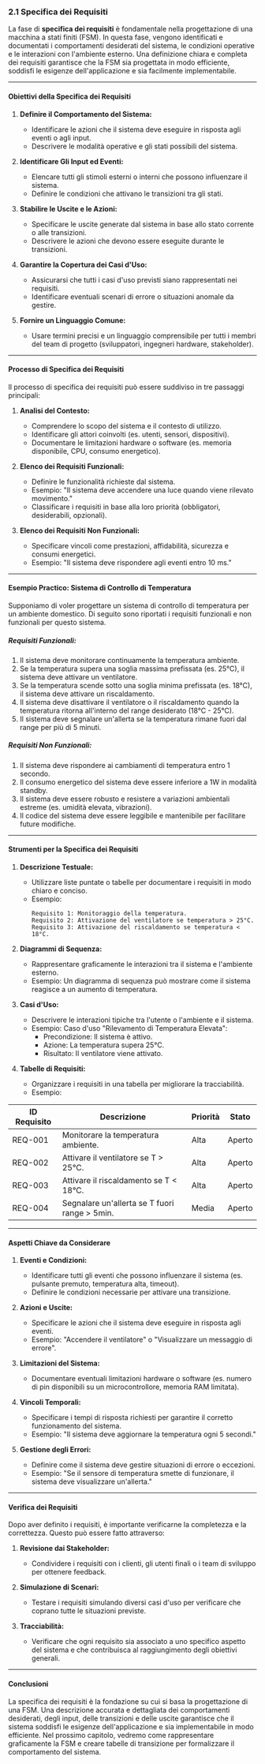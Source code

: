 ### **2.1 Specifica dei Requisiti**

La fase di **specifica dei requisiti** è fondamentale nella progettazione di una macchina a stati finiti (FSM). In questa fase, vengono identificati e documentati i comportamenti desiderati del sistema, le condizioni operative e le interazioni con l'ambiente esterno. Una definizione chiara e completa dei requisiti garantisce che la FSM sia progettata in modo efficiente, soddisfi le esigenze dell'applicazione e sia facilmente implementabile.

---

#### **Obiettivi della Specifica dei Requisiti**

1. **Definire il Comportamento del Sistema:**
   - Identificare le azioni che il sistema deve eseguire in risposta agli eventi o agli input.
   - Descrivere le modalità operative e gli stati possibili del sistema.

2. **Identificare Gli Input ed Eventi:**
   - Elencare tutti gli stimoli esterni o interni che possono influenzare il sistema.
   - Definire le condizioni che attivano le transizioni tra gli stati.

3. **Stabilire le Uscite e le Azioni:**
   - Specificare le uscite generate dal sistema in base allo stato corrente o alle transizioni.
   - Descrivere le azioni che devono essere eseguite durante le transizioni.

4. **Garantire la Copertura dei Casi d'Uso:**
   - Assicurarsi che tutti i casi d'uso previsti siano rappresentati nei requisiti.
   - Identificare eventuali scenari di errore o situazioni anomale da gestire.

5. **Fornire un Linguaggio Comune:**
   - Usare termini precisi e un linguaggio comprensibile per tutti i membri del team di progetto (sviluppatori, ingegneri hardware, stakeholder).

---

#### **Processo di Specifica dei Requisiti**

Il processo di specifica dei requisiti può essere suddiviso in tre passaggi principali:

1. **Analisi del Contesto:**
   - Comprendere lo scopo del sistema e il contesto di utilizzo.
   - Identificare gli attori coinvolti (es. utenti, sensori, dispositivi).
   - Documentare le limitazioni hardware o software (es. memoria disponibile, CPU, consumo energetico).

2. **Elenco dei Requisiti Funzionali:**
   - Definire le funzionalità richieste dal sistema.
   - Esempio: "Il sistema deve accendere una luce quando viene rilevato movimento."
   - Classificare i requisiti in base alla loro priorità (obbligatori, desiderabili, opzionali).

3. **Elenco dei Requisiti Non Funzionali:**
   - Specificare vincoli come prestazioni, affidabilità, sicurezza e consumi energetici.
   - Esempio: "Il sistema deve rispondere agli eventi entro 10 ms."

---

#### **Esempio Practico: Sistema di Controllo di Temperatura**

Supponiamo di voler progettare un sistema di controllo di temperatura per un ambiente domestico. Di seguito sono riportati i requisiti funzionali e non funzionali per questo sistema.

##### **Requisiti Funzionali:**
1. Il sistema deve monitorare continuamente la temperatura ambiente.
2. Se la temperatura supera una soglia massima prefissata (es. 25°C), il sistema deve attivare un ventilatore.
3. Se la temperatura scende sotto una soglia minima prefissata (es. 18°C), il sistema deve attivare un riscaldamento.
4. Il sistema deve disattivare il ventilatore o il riscaldamento quando la temperatura ritorna all'interno del range desiderato (18°C - 25°C).
5. Il sistema deve segnalare un'allerta se la temperatura rimane fuori dal range per più di 5 minuti.

##### **Requisiti Non Funzionali:**
1. Il sistema deve rispondere ai cambiamenti di temperatura entro 1 secondo.
2. Il consumo energetico del sistema deve essere inferiore a 1W in modalità standby.
3. Il sistema deve essere robusto e resistere a variazioni ambientali estreme (es. umidità elevata, vibrazioni).
4. Il codice del sistema deve essere leggibile e mantenibile per facilitare future modifiche.

---

#### **Strumenti per la Specifica dei Requisiti**

1. **Descrizione Testuale:**
   - Utilizzare liste puntate o tabelle per documentare i requisiti in modo chiaro e conciso.
   - Esempio:
     ```
     Requisito 1: Monitoraggio della temperatura.
     Requisito 2: Attivazione del ventilatore se temperatura > 25°C.
     Requisito 3: Attivazione del riscaldamento se temperatura < 18°C.
     ```

2. **Diagrammi di Sequenza:**
   - Rappresentare graficamente le interazioni tra il sistema e l'ambiente esterno.
   - Esempio: Un diagramma di sequenza può mostrare come il sistema reagisce a un aumento di temperatura.

3. **Casi d'Uso:**
   - Descrivere le interazioni tipiche tra l'utente o l'ambiente e il sistema.
   - Esempio: Caso d'uso "Rilevamento di Temperatura Elevata":
     - Precondizione: Il sistema è attivo.
     - Azione: La temperatura supera 25°C.
     - Risultato: Il ventilatore viene attivato.

4. **Tabelle di Requisiti:**
   - Organizzare i requisiti in una tabella per migliorare la tracciabilità.
   - Esempio:

| ID Requisito | Descrizione                                   | Priorità | Stato |
|--------------|---------------------------------------------|----------|-------|
| REQ-001      | Monitorare la temperatura ambiente.          | Alta     | Aperto|
| REQ-002      | Attivare il ventilatore se T > 25°C.        | Alta     | Aperto|
| REQ-003      | Attivare il riscaldamento se T < 18°C.      | Alta     | Aperto|
| REQ-004      | Segnalare un'allerta se T fuori range > 5min.| Media    | Aperto|

---

#### **Aspetti Chiave da Considerare**

1. **Eventi e Condizioni:**
   - Identificare tutti gli eventi che possono influenzare il sistema (es. pulsante premuto, temperatura alta, timeout).
   - Definire le condizioni necessarie per attivare una transizione.

2. **Azioni e Uscite:**
   - Specificare le azioni che il sistema deve eseguire in risposta agli eventi.
   - Esempio: "Accendere il ventilatore" o "Visualizzare un messaggio di errore".

3. **Limitazioni del Sistema:**
   - Documentare eventuali limitazioni hardware o software (es. numero di pin disponibili su un microcontrollore, memoria RAM limitata).

4. **Vincoli Temporali:**
   - Specificare i tempi di risposta richiesti per garantire il corretto funzionamento del sistema.
   - Esempio: "Il sistema deve aggiornare la temperatura ogni 5 secondi."

5. **Gestione degli Errori:**
   - Definire come il sistema deve gestire situazioni di errore o eccezioni.
   - Esempio: "Se il sensore di temperatura smette di funzionare, il sistema deve visualizzare un'allerta."

---

#### **Verifica dei Requisiti**

Dopo aver definito i requisiti, è importante verificarne la completezza e la correttezza. Questo può essere fatto attraverso:

1. **Revisione dai Stakeholder:**
   - Condividere i requisiti con i clienti, gli utenti finali o i team di sviluppo per ottenere feedback.

2. **Simulazione di Scenari:**
   - Testare i requisiti simulando diversi casi d'uso per verificare che coprano tutte le situazioni previste.

3. **Tracciabilità:**
   - Verificare che ogni requisito sia associato a uno specifico aspetto del sistema e che contribuisca al raggiungimento degli obiettivi generali.

---

#### **Conclusioni**

La specifica dei requisiti è la fondazione su cui si basa la progettazione di una FSM. Una descrizione accurata e dettagliata dei comportamenti desiderati, degli input, delle transizioni e delle uscite garantisce che il sistema soddisfi le esigenze dell'applicazione e sia implementabile in modo efficiente. Nel prossimo capitolo, vedremo come rappresentare graficamente la FSM e creare tabelle di transizione per formalizzare il comportamento del sistema.